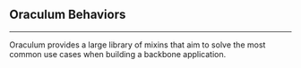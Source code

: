 Oraculum Behaviors
------------------
------------------

Oraculum provides a large library of mixins that aim to solve the most common use cases when building a backbone application.
